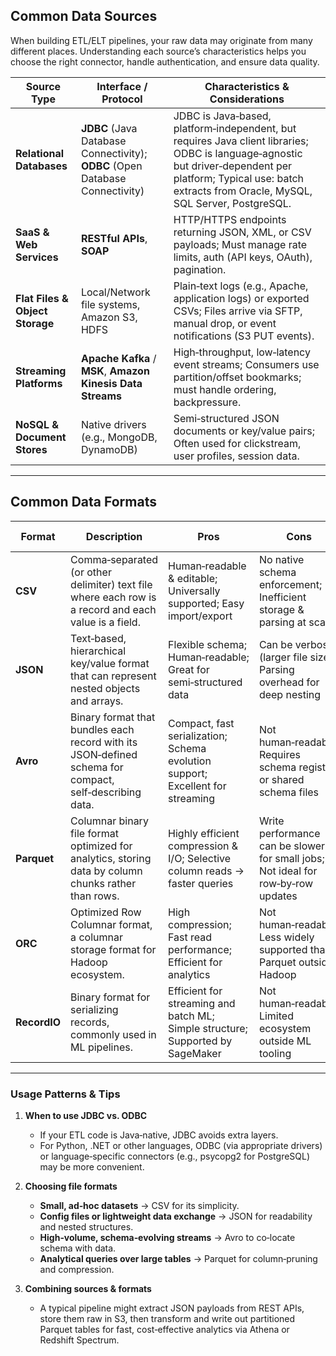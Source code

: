 ## Common Data Sources

When building ETL/ELT pipelines, your raw data may originate from many different places. Understanding each source’s characteristics helps you choose the right connector, handle authentication, and ensure data quality.

| Source Type                     | Interface / Protocol                                                         | Characteristics & Considerations                                                                                                                                                                                   |
| ------------------------------- | ---------------------------------------------------------------------------- | ------------------------------------------------------------------------------------------------------------------------------------------------------------------------------------------------------------------ |
| **Relational Databases**        | **JDBC** (Java Database Connectivity); **ODBC** (Open Database Connectivity) | JDBC is Java‑based, platform‑independent, but requires Java client libraries; ODBC is language‑agnostic but driver‑dependent per platform; Typical use: batch extracts from Oracle, MySQL, SQL Server, PostgreSQL. |
| **SaaS & Web Services**         | **RESTful APIs**, **SOAP**                                                   | HTTP/HTTPS endpoints returning JSON, XML, or CSV payloads; Must manage rate limits, auth (API keys, OAuth), pagination.                                                                                            |
| **Flat Files & Object Storage** | Local/Network file systems, Amazon S3, HDFS                                  | Plain‑text logs (e.g., Apache, application logs) or exported CSVs; Files arrive via SFTP, manual drop, or event notifications (S3 PUT events).                                                                     |
| **Streaming Platforms**         | **Apache Kafka** / **MSK**, **Amazon Kinesis Data Streams**                  | High‑throughput, low‑latency event streams; Consumers use partition/offset bookmarks; must handle ordering, backpressure.                                                                                          |
| **NoSQL & Document Stores**     | Native drivers (e.g., MongoDB, DynamoDB)                                     | Semi‑structured JSON documents or key/value pairs; Often used for clickstream, user profiles, session data.                                                                                                        |

---

## Common Data Formats

| Format       | Description                                                                                            | Pros                                                                           | Cons                                                                             | Common Systems                          |
| ------------ | ------------------------------------------------------------------------------------------------------ | ------------------------------------------------------------------------------ | -------------------------------------------------------------------------------- | --------------------------------------- |
| **CSV**      | Comma‑separated (or other delimiter) text file where each row is a record and each value is a field.   | Human‑readable & editable; Universally supported; Easy import/export           | No native schema enforcement; Inefficient storage & parsing at scale             | RDBMS imports/exports, pandas, AWS Glue |
| **JSON**     | Text‑based, hierarchical key/value format that can represent nested objects and arrays.                | Flexible schema; Human‑readable; Great for semi‑structured data                | Can be verbose (larger file size); Parsing overhead for deep nesting             | REST APIs, NoSQL DBs, Lambda            |
| **Avro**     | Binary format that bundles each record with its JSON‑defined schema for compact, self‑describing data. | Compact, fast serialization; Schema evolution support; Excellent for streaming | Not human‑readable; Requires schema registry or shared schema files              | Kafka/MSK, Spark, Flink, Hadoop         |
| **Parquet**  | Columnar binary file format optimized for analytics, storing data by column chunks rather than rows.   | Highly efficient compression & I/O; Selective column reads → faster queries    | Write performance can be slower for small jobs; Not ideal for row‑by‑row updates | Spark, Hive, Redshift Spectrum, Athena  |
| **ORC**      | Optimized Row Columnar format, a columnar storage format for Hadoop ecosystem.                         | High compression; Fast read performance; Efficient for analytics               | Not human‑readable; Less widely supported than Parquet outside Hadoop            | Hive, Spark, Amazon Athena, EMR         |
| **RecordIO** | Binary format for serializing records, commonly used in ML pipelines.                                  | Efficient for streaming and batch ML; Simple structure; Supported by SageMaker | Not human‑readable; Limited ecosystem outside ML tooling                         | Amazon SageMaker, MXNet                 |

---

### Usage Patterns & Tips

1. **When to use JDBC vs. ODBC**

   - If your ETL code is Java‑native, JDBC avoids extra layers.
   - For Python, .NET or other languages, ODBC (via appropriate drivers) or language‑specific connectors (e.g., psycopg2 for PostgreSQL) may be more convenient.

2. **Choosing file formats**

   - **Small, ad‑hoc datasets** → CSV for its simplicity.
   - **Config files or lightweight data exchange** → JSON for readability and nested structures.
   - **High‑volume, schema‑evolving streams** → Avro to co‑locate schema with data.
   - **Analytical queries over large tables** → Parquet for column‑pruning and compression.

3. **Combining sources & formats**
   - A typical pipeline might extract JSON payloads from REST APIs, store them raw in S3, then transform and write out partitioned Parquet tables for fast, cost‑effective analytics via Athena or Redshift Spectrum.
